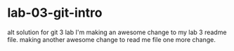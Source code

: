 # lab-03-git-intro
alt solution for git 3 lab
I'm making an awesome change to my lab 3 readme file.
making another awesome change to read me file
one more change.
